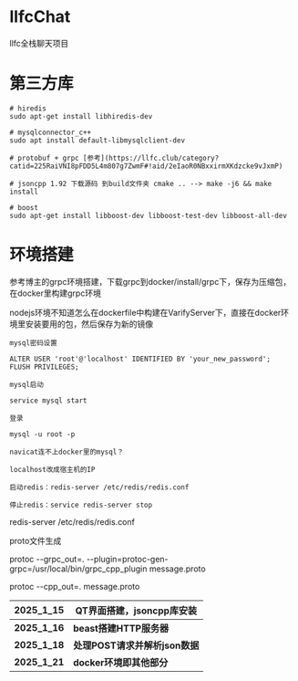 # llfcChat
llfc全栈聊天项目

# 第三方库

```shell
# hiredis
sudo apt-get install libhiredis-dev

# mysqlconnector_c++
sudo apt install default-libmysqlclient-dev

# protobuf + grpc [参考](https://llfc.club/category?catid=225RaiVNI8pFDD5L4m807g7ZwmF#!aid/2eIaoR0NBxxirmXKdzcke9vJxmP)

# jsoncpp 1.92 下载源码 到build文件夹 cmake .. --> make -j6 && make install

# boost
sudo apt-get install libboost-dev libboost-test-dev libboost-all-dev
```

# 环境搭建

参考博主的grpc环境搭建，下载grpc到docker/install/grpc下，保存为压缩包，在docker里构建grpc环境

nodejs环境不知道怎么在dockerfile中构建在VarifyServer下，直接在docker环境里安装要用的包，然后保存为新的镜像

```shell
mysql密码设置

ALTER USER 'root'@'localhost' IDENTIFIED BY 'your_new_password';
FLUSH PRIVILEGES;

mysql启动

service mysql start

登录

mysql -u root -p

navicat连不上docker里的mysql？

localhost改成宿主机的IP
```
```shell
启动redis：redis-server /etc/redis/redis.conf

停止redis：service redis-server stop
```

redis-server /etc/redis/redis.conf

proto文件生成

 protoc --grpc_out=. --plugin=protoc-gen-grpc=/usr/local/bin/grpc_cpp_plugin message.proto

 protoc --cpp_out=. message.proto

| 2025_1_15     | QT界面搭建，jsoncpp库安装      |
| ------------- | ------------------------------ |
| **2025_1_16** | **beast搭建HTTP服务器**        |
| **2025_1_18** | **处理POST请求并解析json数据** |
| **2025_1_21** | **docker环境即其他部分**       |

